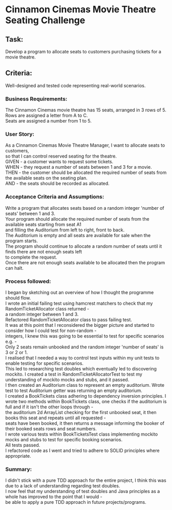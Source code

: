 # Cinnamon Cinemas Movie Theatre Seating Challenge  

## Task:  
Develop a program to allocate seats to customers purchasing tickets for a movie theatre.  

## Criteria:  
Well-designed and tested code representing real-world scenarios.  

### Business Requirements:  
The Cinnamon Cinemas movie theatre has 15 seats, arranged in 3 rows of 5.  
Rows are assigned a letter from A to C.  
Seats are assigned a number from 1 to 5.  

### User Story:  
As a Cinnamon Cinemas Movie Theatre Manager, I want to allocate seats to customers,  
so that I can control reserved seating for the theatre.  
GIVEN - a customer wants to request some tickets.  
WHEN - they request a number of seats between 1 and 3 for a movie.  
THEN - the customer should be allocated the required number of seats from the available seats on the seating plan.  
AND - the seats should be recorded as allocated.  

### Acceptance Criteria and Assumptions:  
Write a program that allocates seats based on a random integer 'number of seats' between 1 and 3.  
Your program should allocate the required number of seats from the available seats starting from seat A1  
and filling the Auditorium from left to right, front to back.  
The Auditorium is empty and all seats are available for sale when the program starts.  
The program should continue to allocate a random number of seats until it finds there are not enough seats left  
to complete the request.  
Once there are not enough seats available to be allocated then the program can halt.  


### Process followed:  
I began by sketching out an overview of how I thought the programme should flow.  
I wrote an initial failing test using hamcrest matchers to check that my RandomTicketAllocator class returned -  
a random integer between 1 and 3.  
Refactored RandomTicketAllocator class to pass failing test.  
It was at this point that I reconsidered the bigger picture and started to consider how I could test for non-random -  
integers, I knew this was going to be essential to test for specific scenarios e.g. -  
Only 2 seats remain unbooked and the random integer 'number of seats' is 3 or 2 or 1.  
I realised that I needed a way to control test inputs within my unit tests to enable testing for specific scenarios.  
This led to researching test doubles which eventually led to discovering mockito.
I created a test in RandomTicketAllocatorTest to test my understanding of mockito mocks and stubs, and it passed.  
I then created an Auditorium class to represent an empty auditorium.
Wrote test to test Auditorium getter was returning an empty auditorium.  
I created a BookTickets class adhering to dependency inversion principles.
I wrote two methods within BookTickets class, one checks if the auditorium is full and if it isn't the other loops through -  
the auditorium 2d ArrayList checking for the first unbooked seat, it then books this seat and repeats until all requested -  
seats have been booked, it then returns a message informing the booker of their booked seats rows and seat numbers.  
I wrote various tests within BookTicketsTest class implementing mockito mocks and stubs to test for specific booking scenarios.  
All tests passed.  
I refactored code as I went and tried to adhere to SOLID principles where appropriate.  

### Summary:  
I didn't stick with a pure TDD approach for the entire project, I think this was due to a lack of understanding regarding test doubles.  
I now feel that my understanding of test doubles and Java principles as a whole has improved to the point that I would -  
be able to apply a pure TDD approach in future projects/programs.  

